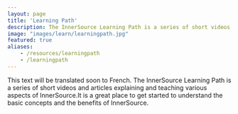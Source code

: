 ```yaml
---
layout: page
title: 'Learning Path'
description: The InnerSource Learning Path is a series of short videos and articles explaining and teaching various aspects of InnerSource. It is a great place to get started to understand the basic concepts and the benefits of InnerSource.
image: "images/learn/learningpath.jpg"
featured: true
aliases:
    - /resources/learningpath
    - /learningpath
---
```

This text will be translated soon to French.
The InnerSource Learning Path is a series of short videos and articles explaining and teaching various aspects of InnerSource.It is a great place to get started to understand the basic concepts and the benefits of InnerSource.
